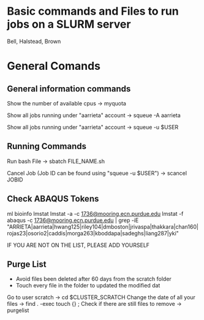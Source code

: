 # Basic commands and Files to run jobs on a SLURM server

Bell, Halstead, Brown

# General Comands

## General information commands

Show the number of available cpus -> myquota

Show all jobs running under "aarrieta" account -> squeue -A aarrieta

Show all jobs running under "aarrieta" account -> squeue -u $USER

## Running Commands

Run bash File -> sbatch FILE_NAME.sh

Cancel Job (Job ID can be found using "squeue -u $USER") -> scancel JOBID 

## Check ABAQUS Tokens

ml bioinfo lmstat
lmstat -a -c 1736@mooring.ecn.purdue.edu 
lmstat -f abaqus -c 1736@mooring.ecn.purdue.edu | grep -iE "ARRIETA|aarrieta|hwang125|riley104|dmboston|jrivaspa|thakkara|chan160|rojas23|osorio2|caddis|morga263|kboddapa|sadeghs|liang287|yki"

IF YOU ARE NOT ON THE LIST, PLEASE ADD YOURSELF

## Purge List
- Avoid files been deleted after 60 days from the scratch folder
- Touch every file in the folder to updated the modified dat

Go to user scratch -> cd $CLUSTER_SCRATCH
Change the date of all your files -> find . -exec touch {} \;
Check if there are still files to remove -> purgelist

